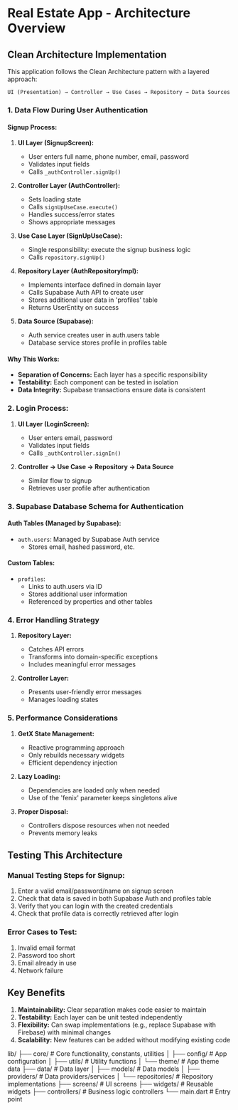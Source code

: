 # Real Estate App - Architecture Overview

## Clean Architecture Implementation

This application follows the Clean Architecture pattern with a layered approach:

```
UI (Presentation) → Controller → Use Cases → Repository → Data Sources
```

### 1. Data Flow During User Authentication

#### Signup Process:
1. **UI Layer (SignupScreen):**
   - User enters full name, phone number, email, password
   - Validates input fields
   - Calls `_authController.signUp()`

2. **Controller Layer (AuthController):**
   - Sets loading state
   - Calls `signUpUseCase.execute()`
   - Handles success/error states
   - Shows appropriate messages

3. **Use Case Layer (SignUpUseCase):**
   - Single responsibility: execute the signup business logic
   - Calls `repository.signUp()`

4. **Repository Layer (AuthRepositoryImpl):**
   - Implements interface defined in domain layer
   - Calls Supabase Auth API to create user
   - Stores additional user data in 'profiles' table
   - Returns UserEntity on success

5. **Data Source (Supabase):**
   - Auth service creates user in auth.users table
   - Database service stores profile in profiles table

#### Why This Works:
- **Separation of Concerns:** Each layer has a specific responsibility
- **Testability:** Each component can be tested in isolation
- **Data Integrity:** Supabase transactions ensure data is consistent

### 2. Login Process:
1. **UI Layer (LoginScreen):**
   - User enters email, password
   - Validates input fields
   - Calls `_authController.signIn()`

2. **Controller → Use Case → Repository → Data Source**
   - Similar flow to signup
   - Retrieves user profile after authentication

### 3. Supabase Database Schema for Authentication

#### Auth Tables (Managed by Supabase):
- `auth.users`: Managed by Supabase Auth service
  - Stores email, hashed password, etc.

#### Custom Tables:
- `profiles`: 
  - Links to auth.users via ID
  - Stores additional user information
  - Referenced by properties and other tables

### 4. Error Handling Strategy

1. **Repository Layer:**
   - Catches API errors
   - Transforms into domain-specific exceptions
   - Includes meaningful error messages

2. **Controller Layer:**
   - Presents user-friendly error messages
   - Manages loading states

### 5. Performance Considerations

1. **GetX State Management:**
   - Reactive programming approach
   - Only rebuilds necessary widgets
   - Efficient dependency injection

2. **Lazy Loading:**
   - Dependencies are loaded only when needed
   - Use of the 'fenix' parameter keeps singletons alive

3. **Proper Disposal:**
   - Controllers dispose resources when not needed
   - Prevents memory leaks

## Testing This Architecture

### Manual Testing Steps for Signup:
1. Enter a valid email/password/name on signup screen
2. Check that data is saved in both Supabase Auth and profiles table
3. Verify that you can login with the created credentials
4. Check that profile data is correctly retrieved after login

### Error Cases to Test:
1. Invalid email format
2. Password too short
3. Email already in use
4. Network failure

## Key Benefits

1. **Maintainability:** Clear separation makes code easier to maintain
2. **Testability:** Each layer can be unit tested independently
3. **Flexibility:** Can swap implementations (e.g., replace Supabase with Firebase) with minimal changes
4. **Scalability:** New features can be added without modifying existing code 

lib/
  ├── core/            # Core functionality, constants, utilities
  │   ├── config/      # App configuration
  │   ├── utils/       # Utility functions
  │   └── theme/       # App theme data
  ├── data/            # Data layer
  │   ├── models/      # Data models
  │   ├── providers/   # Data providers/services
  │   └── repositories/ # Repository implementations
  ├── screens/         # UI screens
  ├── widgets/         # Reusable widgets
  ├── controllers/     # Business logic controllers
  └── main.dart        # Entry point 